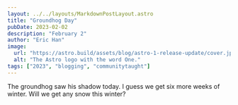```yaml
---
layout: ../../layouts/MarkdownPostLayout.astro
title: "Groundhog Day"
pubDate: 2023-02-02
description: "February 2"
author: "Eric Han"
image:
  url: "https://astro.build/assets/blog/astro-1-release-update/cover.jpeg"
  alt: "The Astro logo with the word One."
tags: ["2023", "blogging", "communitytaught"]
---
```


The groundhog saw his shadow today. I guess we get six more weeks of winter. Will we get any snow this winter?

